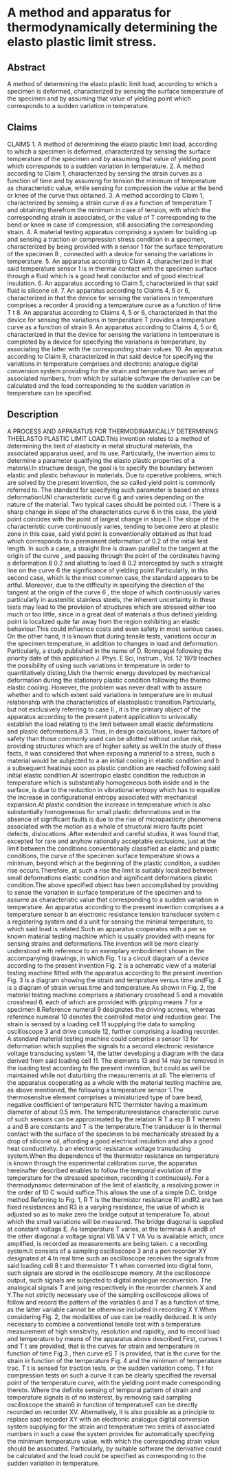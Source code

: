 # A method and apparatus for thermodynamically determining the elasto plastic limit stress.

## Abstract
A method of determining the elasto plastic limit load, according to which a specimen is deformed, characterized by sensing the surface temperature of the specimen and by assuming that value of yielding point which corresponds to a sudden variation in temperature.

## Claims
CLAIMS 1. A method of determining the elasto plastic limit load, according to which a specimen is deformed, characterized by sensing the surface temperature of the specimen and by assuming that value of yielding point which corresponds to a sudden variation in temperature. 2. A method according to Claim 1, characterized by sensing the strain curves as a function of time and by assuming for tension the minimum of temperature as characteristic value, while sensing for compression the value at the bend or knee of the curve thus obtained. 3. A method according to Claim 1, characterized by sensing a strain curve d as a function of temperature T and obtaining therefrom the minimum in case of tension, with which the corresponding strain is associated, or the value of T corresponding to the bend or knee in case of compression, still associating the corresponding strain. 4. A material testing apparatus comprising a system for building up and sensing a traction or compression stress condition in a specimen, characterized by being provided with a sensor 1 for the surface temperature of the specimen 8 , connected with a device for sensing the variations in temperature. 5. An apparatus according to Claim 4, characterized in that said temperature sensor 1 is in thermal contact with the specimen surface through a fluid which is a good heat conductor and of good electrical insulation. 6. An apparatus according to Claim 5, characterized in that said fluid is silicone oil. 7. An apparatus according to Claims 4, 5 or 6, characterized in that the device for sensing the variations in temperature comprises a recorder 4 providing a temperature curve as a function of time T t 8. An apparatus according to Claims 4, 5 or 6, characterized in that the device for sensing the variations in temperature T provides a temperature curve as a function of strain 9. An apparatus according to Claims 4, 5 or 6, characterized in that the device for sensing the variations in temperature is completed by a device for specifying the variations in temperature, by associating the latter with the corresponding strain values. 10. An apparatus according to Claim 9, characterized in that said device for specifying the variations in temperature comprises and electronic analogue digital conversion system providing for the strain and temperature two series of associated numbers, from which by suitable software the derivative can be calculated and the load corresponding to the sudden variation in temperature can be specified.

## Description
A PROCESS AND APPARATUS FOR THERMODINAMICALLY DETERMINING THEELASTO PLASTIC LIMIT LOAD.This invention relates to a method of determining the limit of elasticity in metal structural materials, the associated apparatus used, and its use. Particularly, the invention aims to determine a parameter qualifying the elasto plastic properties of a material.In structure design, the goal is to specify the boundary between elastic and plastic behaviour in materials. Due to operative problems, which are solved by the present invention, the so called yield point is commonly referred to. The standard for specifying such parameter is based on stress deformationUNI characteristic curve 6 g and varies depending on the nature of the material. Two typical cases should be pointed out. I There is a sharp change in slope of the characteristics curve 6 in this case, the yield point coincides with the point of largest change in slope.II The slope of the characteristic curve continuously varies, tending to become zero at plastic zone in this case, said yield point is conventionally obtained as that load which corresponds to a permanent deformation of 0.2 of the initial test length. In such a case, a straight line is drawn parallel to the tangent at the origin of the curve , and passing through the point of the cordinates having a deformation 8 0.2 and allotting to load 6 0.2 intercepted by such a straight line on the curve 6 the significance of yielding point.Particularly, in this second case, which is the most common case, the standard appears to be artful. Moreover, due to the difficulty in specifying the direction of the tangent at the origin of the curve 6 , the slope of which continuously varies particularly in austenitic stainless steels, the inherent uncertainty in these tests may lead to the provision of structures which are stressed either too much or too little, since in a great deal of materials a thus defined yielding point is localized quite far away from the region exhibiting an elastic behaviour.This could influence costs and even safety in most serious cases. On the other hand, it is known that during tensile tests, variations occur in the specimen temperature, in addition to changes in load and deformation. Particularly, a study published in the name of D. Ronnpagel following the priority date of this application J. Phys. E Sci, Instrum., Vol. 12 1979 teaches the possibility of using such variations in temperature in order to quantitatively disting,Uish the thermic energy developed by mechanical deformation during the stationary plastic condition following the thermo elastic cooling. However, the problem was never dealt with to assure whether and to which extent said variations in temperature are in mutual relationship with the characteristics of elastoplastic transition.Particularly, but not exclusively referring to case II , it is the primary object of the apparatus according to the present patent application to univocally establish the load relating to the limit between small elastic deformations and plastic deformations,8 3. Thus, in design calculations, lower factors of safety than those commonly used can be allotted without undue risk, providing structures which are of higher safety as well.In the study of these facts, it was considered that when exposing a material to a stress, such a material would be subjected to a an initial cooling in elastic condition and b a subsequent heatinas soon as plastic condition are reached following said initial elastic condition.At isoentropic elastic condition the reduction in temperature which is substantially homogeneous both inside and in the surface, is due to the reduction in vibrational entropy which has to equalize the increase in configurational entropy associated with mechanical expansion.At plastic condition the increase in temperature which is also substantially homogeneous for small plastic deformations and in the absence of significant faults is due to the rise of micropasticity phenomena associated with the motion as a whole of structural micro faults point defects, dislocations .After extended and careful studies, it was found that, excepted for rare and anyhow rationally acceptable exclusions, just at the limit between the conditions conventionally classified as elastic and plastic conditions, the curve of the specimen surface temperature shows a minimum, beyond which at the beginning of the plastic condition, a sudden rise occurs.Therefore, at such a rise the limit is suitably localized between small deformations elastic condition and significant deformations plastic condition.The above specified object has been accomplished by providing to sense the variation in surface temperature of the specimen and to assume as characteristic value that corresponding to a sudden variation in temperature. An apparatus according to the present invention comprises a a temperature sensor b an electronic resistance tension transducer system c a registering system and d a unit for sensing the minimal temperature, to which said load is related.Such an apparatus cooperates with a per se known material testing machine which is usually provided with means for sensing strains and deformations.The invention will be more clearly understood with reference to an exemplary embodiment shown in the accompanying drawings, in which Fig. 1 is a circuit diagram of a device according to the present invention Fig. 2 is a schematic view of a material testing machine fitted with the apparatus according to the present invention Fig. 3 is a diagram showing the strain and temprature versus time andFig. 4 is a diagram of strain versus time and temperature.As shown in Fig. 2, the material testing machine comprises a stationary crosshead 5 and a movable crosshead 6, each of which are provided with gripping means 7 for a specimen 8.Reference numeral 9 designates the driving screws, whereas reference numeral 10 denotes the controlled motor and reduction gear. The strain is sensed by a loading cell 11 supplying the data to sampling oscilloscope 3 and drive console 12, further comprising a loading recorder. A standard material testing machine could comprise a sensor 13 for deformation which supplies the signals to a second electronic resistance voltage transducing system 14, the latter developing a diagram with the data derived from said loading cell 11. The elements 13 and 14 may be removed in the loading test according to the present invention, but could as well be maintained while not disturbing the measurements at all. The elements of the apparatus cooperating as a whole with the material testing machine are, as above mentioned, the following a temperature sensor 1.The thermosensitve element comprises a miniaturized type of bare bead, negative coefficient of temperature NTC thermistor having a maximum diameter of about 0.5 mm. The temperatureresistance characteristic curve of such sensors can be approximated by the relation R T a exp B T wherein a and B are constants and T is the temperature.The transducer is in thermal contact with the surface of the specimen to be mechanically stressed by a drop of silicone oil, affording a good electrical insulation and also a good heat conductivity. b an electronic resistance voltage transducing system.When the dependence of the thermistor resistance on temperature is known through the experimental calibration curve, the apparatus hereinafter described enables to follow the temporal evolution of the temperature for the stressed specimen, recording it continuously. For a thermodynamic determination of the limit of elasticity, a resolving power in the order of 10 C would suffice.This allows the use of a simple D.C. bridge method.Referring to Fig. 1, R T is the thermistor resistance R1 andR2 are two fixed resistances and R3 is a varying resistance, the value of which is adjusted so as to make zero the bridge output at temperature To, about which the small variations will be measured. The bridge diagonal is supplied at constant voltage E. As temperature T varies, at the terminals A andB of the other diagonal a voltage signal VB VA V T VA Vu is available which, once amplified, is recorded as measurements are being taken. c a recording system.It consists of a sampling oscilloscope 3 and a pen recorder XY designated at 4.In real time such an oscilloscope receives the signals from said loading cell 8 t and thermsistor T t when converted into digital form, such signals are stored in the oscilloscope memory. At the oscilloscope output, such signals are subjected to digital analogue reconversion. The analogical signals T and joing respectively in the recorder channels X and Y.The not strictly necessary use of the sampling oscilloscope allows of follow and record the pattern of the variables 6 and T as a function of time, as the latter variable cannot be otherwise included in recording X Y.When considering Fig. 2, the modalities of use can be readily deduced. It is only necessary to combine a conventional tensile test with a temperature measurement of high sensitivity, resolution and rapidity, and to record load and temperature by means of the apparatus above described.First, curves t and T t are provided, that is the curves for strain and temperature in function of time Fig.3 , then curve eS T is provided, that is the curve for the strain in function of the temperature Fig. 4 and the minimum of temperature trac. T t is sensed for traction tests, or the sudden variation comp. T t for compression tests on such a curve it can be clearly specified the reversal point of the temperature curve, with the yielding point made corresponding thereto. Where the definite sensing of temporal pattern of strain and temperature signals is of no insterest, by removing said sampling oscilloscope the strain6 in function of temperatureT can be directly recorded on recorder XV. Alternatively, it is also possible as a principle to replace said recorder XY with an electronic analogue digital conversion system supplying for the strain and temperature two series of associated numbers in such a case the system provides for automatically specifying the minimum temperature value, with which the corresponding strain value should be associated. Particularly, by suitable software the derivative could be calculated and the load could be specified as corresponding to the sudden variation in temperature.